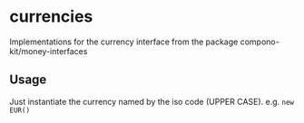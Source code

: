 # currencies

Implementations for the currency interface from the package compono-kit/money-interfaces

## Usage

Just instantiate the currency named by the iso code (UPPER CASE).
e.g. `new EUR()`
